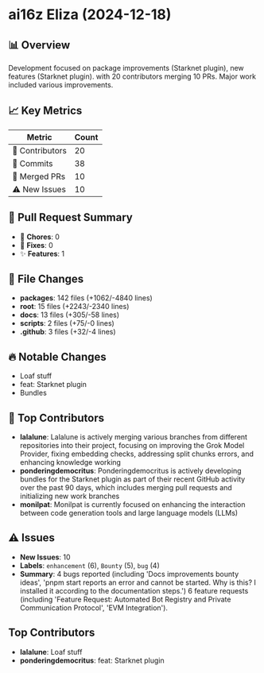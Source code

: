# ai16z Eliza (2024-12-18)
    
## 📊 Overview
Development focused on package improvements (Starknet plugin), new features (Starknet plugin). with 20 contributors merging 10 PRs. Major work included various improvements.

## 📈 Key Metrics
| Metric | Count |
|---------|--------|
| 👥 Contributors | 20 |
| 📝 Commits | 38 |
| 🔄 Merged PRs | 10 |
| ⚠️ New Issues | 10 |

## 🔄 Pull Request Summary
- 🧹 **Chores**: 0
- 🐛 **Fixes**: 0
- ✨ **Features**: 1

## 📁 File Changes
- **packages**: 142 files (+1062/-4840 lines)
- **root**: 15 files (+2243/-2340 lines)
- **docs**: 13 files (+305/-58 lines)
- **scripts**: 2 files (+75/-0 lines)
- **.github**: 3 files (+32/-4 lines)

## 🔥 Notable Changes
- Loaf stuff
- feat: Starknet plugin
- Bundles

## 👥 Top Contributors
- **lalalune**: Lalalune is actively merging various branches from different repositories into their project, focusing on improving the Grok Model Provider, fixing embedding checks, addressing split chunks errors, and enhancing knowledge working
- **ponderingdemocritus**: Ponderingdemocritus is actively developing bundles for the Starknet plugin as part of their recent GitHub activity over the past 90 days, which includes merging pull requests and initializing new work branches
- **monilpat**: Monilpat is currently focused on enhancing the interaction between code generation tools and large language models (LLMs)

## ⚠️ Issues
- **New Issues**: 10
- **Labels**: `enhancement` (6), `Bounty` (5), `bug` (4)
- **Summary**: 4 bugs reported (including 'Docs improvements bounty ideas', 'pnpm start reports an error and cannot be started. Why is this? I installed it according to the documentation steps.') 6 feature requests (including 'Feature Request: Automated Bot Registry and Private Communication Protocol', 'EVM Integration').

## Top Contributors
- **lalalune**: Loaf stuff
- **ponderingdemocritus**: feat: Starknet plugin